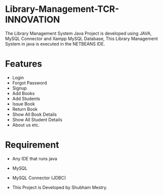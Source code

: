 # Library-Management-TCR-INNOVATION
The Library Management System Java Project is developed using JAVA, MySQL Connector and Xampp MySQL Database, This Library Management System in java is executed in the NETBEANS IDE.

# Features
* Login
* Forgot Password
* Signup
* Add Books
* Add Students
* Issue Book
* Return Book
* Show All Book Details
* Show All Student Details
* About us etc.

# Requirement
* Any IDE that runs java
* MySQL
* MySQL Connector (JDBC)

* This Project is Developed by Shubham Mestry.
